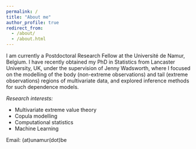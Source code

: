 ```yaml
---
permalink: /
title: "About me"
author_profile: true
redirect_from: 
  - /about/
  - /about.html
---
```


I am currently a Postdoctoral Research Fellow at the Université de Namur, Belgium. I have recently obtained my PhD in Statistics from Lancaster University, UK, under the supervision of Jenny Wadsworth, where I focused on the modelling of the body (non-extreme observations) and tail (extreme observations) regions of multivariate data, and explored inference methods for such dependence models.

*Research interests:*
  - Multivariate extreme value theory
  - Copula modelling
  - Computational statistics
  - Machine Learning

Email: (at)unamur(dot)be